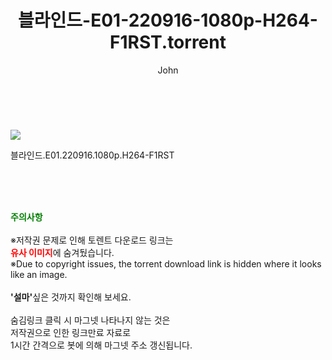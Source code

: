 ﻿---
layout: post
title:  "    블라인드-E01-220916-1080p-H264-F1RST.torrent"
author: John
categories: [ 드라마 ]
tags: [  ]
image: https://torrentrj52.com/uploadfile/full/eb08ecd745521a71f1d24129a08d62272ae0fbcd.jpg 
description: "    블라인드-E01-220916-1080p-H264-F1RST torrent 정보 공유"
toc: true
toc_sticky: true
---

<br>
<p><img src="https://torrentrj52.com/uploadfile/full/eb08ecd745521a71f1d24129a08d62272ae0fbcd.jpg"/></p>
 블라인드.E01.220916.1080p.H264-F1RST  
    
<br><br><br>
<p data-ke-size="size16"><b><span style="color: green;">주의사항</span></b><br /><br />※저작권 문제로 인해 토렌트 다운로드 링크는<br /><b><span style="color: red;">유사 이미지</span></b>에 숨겨뒀습니다.<br />※Due to copyright issues, the torrent download link is hidden where it looks like an image.<br /><br /><b>'설마'</b>싶은 것까지 확인해 보세요.<br /><br />숨김링크 클릭 시 마그넷 나타나지 않는 것은<br />저작권으로 인한 링크만료 자료로<br />1시간 간격으로 봇에 의해 마그넷 주소 갱신됩니다.</p>
